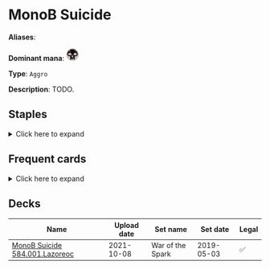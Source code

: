 # MonoB Suicide

**Aliases**: 

**Dominant mana**: <img src="../resources/images/mana/B.png" width="25"/>

**Type**: `Aggro`

**Description**: TODO.

## **Staples**

<details>
  <summary>Click here to expand</summary>

</details>


## **Frequent cards**

<details>
  <summary>Click here to expand</summary>

</details>


## **Decks**

| Name | Upload date | Set name | Set date | Legal |
| -----| ----------- | -------- | -------- | ----- |
| [MonoB Suicide 584.001.Lazoreoc](https://www.mtggoldfish.com/deck/4351098) | 2021-10-08 | War of the Spark | 2019-05-03 | ✅ |


